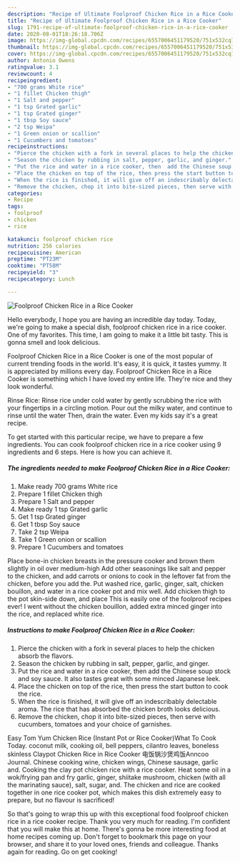 ```yaml
---
description: "Recipe of Ultimate Foolproof Chicken Rice in a Rice Cooker"
title: "Recipe of Ultimate Foolproof Chicken Rice in a Rice Cooker"
slug: 1791-recipe-of-ultimate-foolproof-chicken-rice-in-a-rice-cooker
date: 2020-08-01T18:26:18.706Z
image: https://img-global.cpcdn.com/recipes/6557006451179520/751x532cq70/foolproof-chicken-rice-in-a-rice-cooker-recipe-main-photo.jpg
thumbnail: https://img-global.cpcdn.com/recipes/6557006451179520/751x532cq70/foolproof-chicken-rice-in-a-rice-cooker-recipe-main-photo.jpg
cover: https://img-global.cpcdn.com/recipes/6557006451179520/751x532cq70/foolproof-chicken-rice-in-a-rice-cooker-recipe-main-photo.jpg
author: Antonio Owens
ratingvalue: 3.1
reviewcount: 4
recipeingredient:
- "700 grams White rice"
- "1 fillet Chicken thigh"
- "1 Salt and pepper"
- "1 tsp Grated garlic"
- "1 tsp Grated ginger"
- "1 tbsp Soy sauce"
- "2 tsp Weipa"
- "1 Green onion or scallion"
- "1 Cucumbers and tomatoes"
recipeinstructions:
- "Pierce the chicken with a fork in several places to help the chicken absorb the flavors."
- "Season the chicken by rubbing in salt, pepper, garlic, and ginger."
- "Put the rice and water in a rice cooker, then  add the Chinese soup stock and soy sauce. It also tastes great with some minced Japanese leek."
- "Place the chicken on top of the rice, then press the start button to cook the rice."
- "When the rice is finished, it will give off an indescribably delectable aroma. The rice that has absorbed the chicken broth looks delicious."
- "Remove the chicken, chop it into bite-sized pieces, then serve with cucumbers, tomatoes and your choice of garnishes."
categories:
- Recipe
tags:
- foolproof
- chicken
- rice

katakunci: foolproof chicken rice 
nutrition: 256 calories
recipecuisine: American
preptime: "PT23M"
cooktime: "PT58M"
recipeyield: "3"
recipecategory: Lunch

---
```



![Foolproof Chicken Rice in a Rice Cooker](https://img-global.cpcdn.com/recipes/6557006451179520/751x532cq70/foolproof-chicken-rice-in-a-rice-cooker-recipe-main-photo.jpg)

Hello everybody, I hope you are having an incredible day today. Today, we're going to make a special dish, foolproof chicken rice in a rice cooker. One of my favorites. This time, I am going to make it a little bit tasty. This is gonna smell and look delicious.

Foolproof Chicken Rice in a Rice Cooker is one of the most popular of current trending foods in the world. It's easy, it is quick, it tastes yummy. It is appreciated by millions every day. Foolproof Chicken Rice in a Rice Cooker is something which I have loved my entire life. They're nice and they look wonderful.

Rinse Rice: Rinse rice under cold water by gently scrubbing the rice with your fingertips in a circling motion. Pour out the milky water, and continue to rinse until the water Then, drain the water. Even my kids say it&#39;s a great recipe.


To get started with this particular recipe, we have to prepare a few ingredients. You can cook foolproof chicken rice in a rice cooker using 9 ingredients and 6 steps. Here is how you can achieve it.

<!--inarticleads1-->

##### The ingredients needed to make Foolproof Chicken Rice in a Rice Cooker:

1. Make ready 700 grams White rice
1. Prepare 1 fillet Chicken thigh
1. Prepare 1 Salt and pepper
1. Make ready 1 tsp Grated garlic
1. Get 1 tsp Grated ginger
1. Get 1 tbsp Soy sauce
1. Take 2 tsp Weipa
1. Take 1 Green onion or scallion
1. Prepare 1 Cucumbers and tomatoes


Place bone-in chicken breasts in the pressure cooker and brown them slightly in oil over medium-high Add other seasonings like salt and pepper to the chicken, and add carrots or onions to cook in the leftover fat from the chicken, before you add the. Put washed rice, garlic, ginger, salt, chicken bouillon, and water in a rice cooker pot and mix well. Add chicken thigh to the pot skin-side down, and place This is easily one of the foolproof recipes ever! I went without the chicken bouillon, added extra minced ginger into the rice, and replaced white rice. 

<!--inarticleads2-->

##### Instructions to make Foolproof Chicken Rice in a Rice Cooker:

1. Pierce the chicken with a fork in several places to help the chicken absorb the flavors.
1. Season the chicken by rubbing in salt, pepper, garlic, and ginger.
1. Put the rice and water in a rice cooker, then  add the Chinese soup stock and soy sauce. It also tastes great with some minced Japanese leek.
1. Place the chicken on top of the rice, then press the start button to cook the rice.
1. When the rice is finished, it will give off an indescribably delectable aroma. The rice that has absorbed the chicken broth looks delicious.
1. Remove the chicken, chop it into bite-sized pieces, then serve with cucumbers, tomatoes and your choice of garnishes.


Easy Tom Yum Chicken Rice (Instant Pot or Rice Cooker)What To Cook Today. coconut milk, cooking oil, bell peppers, cilantro leaves, boneless skinless Claypot Chicken Rice in Rice Cooker 电饭锅沙煲鸡饭Anncoo Journal. Chinese cooking wine, chicken wings, Chinese sausage, garlic and. Cooking the clay pot chicken rice with a rice cooker. Heat some oil in a wok/frying pan and fry garlic, ginger, shiitake mushroom, chicken (with all the marinating sauce), salt, sugar, and. The chicken and rice are cooked together in one rice cooker pot, which makes this dish extremely easy to prepare, but no flavour is sacrificed! 

So that's going to wrap this up with this exceptional food foolproof chicken rice in a rice cooker recipe. Thank you very much for reading. I'm confident that you will make this at home. There's gonna be more interesting food at home recipes coming up. Don't forget to bookmark this page on your browser, and share it to your loved ones, friends and colleague. Thanks again for reading. Go on get cooking!
